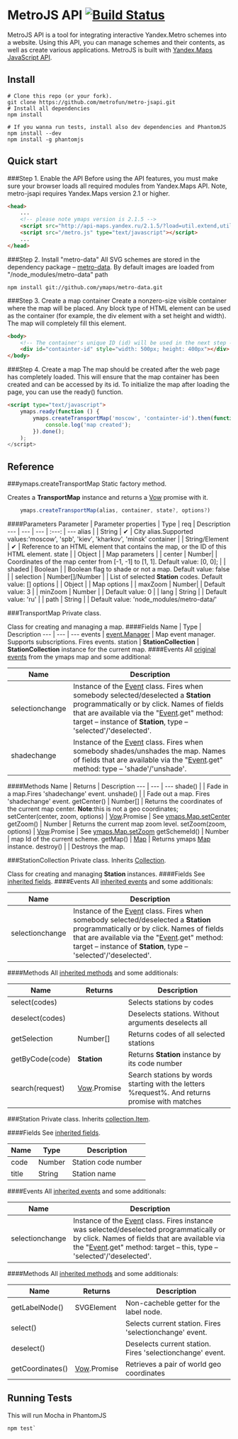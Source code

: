 MetroJS API [![Build Status](https://travis-ci.org/metrofun/metro-jsapi.svg?branch=master)](https://travis-ci.org/metrofun/metro-jsapi)
=========
MetroJS API is a tool for integrating interactive Yandex.Metro schemes into a website. Using this API, you can manage schemes and their contents, as well as create various applications. MetroJS is built with [Yandex.Maps JavaScript API].

Install
---------
```console
# Clone this repo (or your fork).
git clone https://github.com/metrofun/metro-jsapi.git
# Install all dependencies
npm install

# If you wanna run tests, install also dev dependencies and PhantomJS
npm install --dev
npm install -g phantomjs
```
Quick start
---------
###Step 1. Enable the API
Before using the API features, you must make sure your browser loads all required modules from Yandex.Maps API. Note, metro-jsapi requires Yandex.Maps version 2.1 or higher.

```html
<head>
    ...
    <!-- please note ymaps version is 2.1.5 -->
    <script src="http://api-maps.yandex.ru/2.1.5/?load=util.extend,util.augment,vow,event.Manager,Map,rojection.Cartesian,collection.Item,Collection,Rectangle,geocode&lang=en-US" type="text/javascript"></script>
    <script src="/metro.js" type="text/javascript"></script>
    ...
</head>
```

###Step 2. Install "metro-data"
All SVG schemes are stored in the dependency package – [metro-data].
By default images are loaded from "/node_modules/metro-data" path
```console
npm install git://github.com/ymaps/metro-data.git
```

###Step 3. Create a map container
Create a nonzero-size visible container where the map will be placed. Any block type of HTML element can be used as the container (for example, the div element with a set height and width). The map will completely fill this element.

```html
<body>
    <!-- The container's unique ID (id) will be used in the next step -->
    <div id="containter-id" style="width: 500px; height: 400px"></div>
</body>
```

###Step 4. Create a map
The map should be created after the web page has completely loaded. This will ensure that the map container has been created and can be accessed by its id. To initialize the map after loading the page, you can use the ready() function.
```html
<script type="text/javascript">
    ymaps.ready(function () {
        ymaps.createTransportMap('moscow', 'containter-id').then(function (transportMap) {
            console.log('map created');
        }).done();
    );
</script>
```

Reference
---------
###ymaps.createTransportMap
Static factory method.

Creates a **TransportMap** instance and returns a [Vow] promise with it.
```javascript
    ymaps.createTransportMap(alias, container, state?, options?)
```
####Parameters
Parameter | Parameter properties | Type | req | Description
--- | --- | --- | :---: | ---
alias | | String | ✔ | City alias.Supported values:'moscow', 'spb', 'kiev', 'kharkov', 'minsk'
container | | String/Element | ✔ | Reference to an HTML element that contains the map, or the ID of this HTML element.
state | | Object | | Map parameters
| | center | Number| | Coordinates of the map center from [-1, -1] to [1, 1]. Default value: [0, 0];
| | shaded | Boolean | | Boolean flag to shade or not a map. Default value: false
| | selection | Number[]/Number | | List of selected **Station** codes. Default value: []
options | | Object | | Map options
| | maxZoom | Number| | Default value: 3
| | minZoom | Number | | Default value: 0
| | lang | String | | Default value: 'ru'
| | path | String | | Default value: 'node_modules/metro-data/'

###TransportMap
Private class.

Class for creating and managing a map.
####Fields
Name | Type | Description
--- | --- | ---
events | [event.Manager] | Map event manager. Supports subscriptions. Fires events.
station | **StationCollection** | **StationCollection** instance for the current map.
####Events
All [original events](http://api.yandex.com/maps/doc/jsapi/2.x/ref/reference/Map.xml#events-summary) from the ymaps map and some additional:

| Name | Description |
| --- | --- |
selectionchange | Instance of the [Event] class. Fires when somebody selected/deselected a **Station** programmatically or by click. Names of fields that are available via the "[Event].get" method: target –  instance of **Station**, type – 'selected'/'deselected'.
shadechange | Instance of the [Event] class. Fires when somebody shades/unshades the map. Names of fields that are available via the "[Event].get" method: type – 'shade'/'unshade'.
####Methods
Name | Returns | Description
--- | --- | ---
shade() | | Fade in a map.Fires 'shadechange' event.
unshade() | | Fade out a map. Fires 'shadechange' event.
getCenter() | Number[] | Returns the coordinates of the current map center. **Note**:this is not a geo coordinates;
setCenter(center, zoom, options) | [Vow].Promise | See [ymaps.Map.setCenter]
getZoom() | Number | Returns the current map zoom level.
setZoom(zoom, options) | [Vow].Promise | See [ymaps.Map.setZoom]
getSchemeId() | Number | map Id  of the current scheme.
getMap() | [Map] | Returns ymaps [Map] instance.
destroy() |  | Destroys the map.

###StationCollection
Private class. Inherits [Collection].

Class for creating and managing **Station** instances.
####Fields
See [inherited fields](http://api.yandex.ru/maps/doc/jsapi/beta/ref/reference/Collection.xml#properties-summary).
####Events
All [inherited events](http://api.yandex.ru/maps/doc/jsapi/beta/ref/reference/Collection.xml#events-summary) and some additionals:

| Name | Description |
| --- | --- |
selectionchange | Instance of the [Event] class. Fires when somebody selected/deselected a **Station** programmatically or by click. Names of fields that are available via the "[Event].get" method: target –  instance of **Station**, type – 'selected'/'deselected'.
####Methods
All [inherited methods](http://api.yandex.ru/maps/doc/jsapi/beta/ref/reference/Collection.xml#methods-summary) and some additionals:

Name | Returns | Description
--- | --- | ---
select(codes) | |  Selects stations by codes
deselect(codes) | |  Deselects stations. Without arguments deselects all
getSelection | Number[] | Returns codes of all selected stations
getByCode(code) | **Station** | Returns **Station** instance by its code number
search(request) | [Vow].Promise | Search stations by words starting with the letters %request%. And returns promise with matches
###Station
Private class. Inherits [collection.Item].

####Fields
See [inherited fields](http://api.yandex.ru/maps/doc/jsapi/beta/ref/reference/collection.Item.xml#properties-summary).

Name | Type | Description
--- | --- | ---
code | Number | Station code number
title | String | Station name

####Events
All [inherited events](http://api.yandex.ru/maps/doc/jsapi/beta/ref/reference/collection.Item.xml#events-summary) and some additionals:

| Name | Description |
| --- | --- |
selectionchange | Instance of the [Event] class. Fires instance was selected/deselected programmatically or by click. Names of fields that are available via the "[Event].get" method: target – this, type – 'selected'/'deselected'.
####Methods
All [inherited methods](http://api.yandex.ru/maps/doc/jsapi/beta/ref/reference/collection.Item.xml#methods-summary) and some additionals:

Name | Returns | Description
--- | --- | ---
getLabelNode() | SVGElement | Non-cacheble getter for the label node.
select() | | Selects current station. Fires 'selectionchange' event.
deselect() | | Deselects current station. Fires 'selectionchange' event.
getCoordinates() | [Vow].Promise | Retrieves a pair of world geo coordinates


Running Tests
---------
This will run Mocha in PhantomJS
```console
npm test`
```

[Yandex.Maps JavaScript API]:http://api.yandex.com/maps/doc/jsapi/
[metro-data]:https://github.com/ymaps/metro-data
[Vow]:https://github.com/dfilatov/vow/blob/0.3.x/README.md
[event.Manager]:http://api.yandex.com/maps/doc/jsapi/2.x/ref/reference/event.Manager.xml
[Event]:http://api.yandex.com/maps/doc/jsapi/2.x/ref/reference/Event.xml
[ymaps.Map.setCenter]:http://api.yandex.com/maps/doc/jsapi/2.x/ref/reference/Map.xml#setCenter
[ymaps.Map.setZoom]:http://api.yandex.com/maps/doc/jsapi/2.x/ref/reference/Map.xml#setZoom
[Map]:http://api.yandex.com/maps/doc/jsapi/2.x/ref/reference/Map.xml
[Collection]:http://api.yandex.ru/maps/doc/jsapi/beta/ref/reference/Collection.xml
[collection.Item]:http://api.yandex.ru/maps/doc/jsapi/beta/ref/reference/collection.Item.xml
